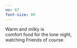 ```yaml
---
no: 67
font-size: 80 
---
```


Warm and milky is  
comfort food for the lone night,  
watching Friends of course. 
